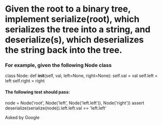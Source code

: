 # Given the root to a binary tree, implement serialize(root), which serializes the tree into a string, and deserialize(s), which deserializes the string back into the tree.

### For example, given the following Node class

class Node:
    def __init__(self, val, left=None, right=None):
        self.val = val
        self.left = left
        self.right = right

#### The following test should pass:

node = Node('root', Node('left', Node('left.left')), Node('right'))
assert deserialize(serialize(node)).left.left.val == 'left.left'

Asked by Google
